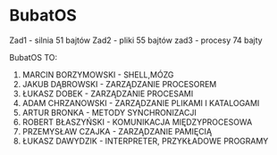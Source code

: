 # BubatOS
Zad1 - silnia 51 bajtów
Zad2 - pliki 55 bajtów
zad3 - procesy 74 bajty

BubatOS TO:
1. MARCIN BORZYMOWSKI - SHELL,MÓZG
2. JAKUB DĄBROWSKI - ZARZĄDZANIE PROCESOREM
3. ŁUKASZ DOBEK - ZARZĄDZANIE PROCESAMI
4. ADAM CHRZANOWSKI - ZARZĄDZANIE PLIKAMI I KATALOGAMI
5. ARTUR BRONKA - METODY SYNCHRONIZACJI
6. ROBERT BŁASZYŃSKI - KOMUNIKACJA MIĘDZYPROCESOWA
7. PRZEMYSŁAW CZAJKA - ZARZĄDZANIE PAMIĘCIĄ
8. ŁUKASZ DAWYDZIK - INTERPRETER, PRZYKŁADOWE PROGRAMY
